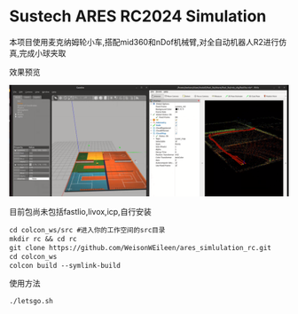 <h1>Sustech ARES RC2024 Simulation</h1>
<p>本项目使用麦克纳姆轮小车,搭配mid360和nDof机械臂,对全自动机器人R2进行仿真,完成小球夹取</p>
<p>效果预览</p>
<img src="https://github.com/WeisonWEileen/ares_simlulation_rc/raw/master/docs/preview.png" alt="picture" title="gazebo仿真与rviz显示">

<p>目前包尚未包括fastlio,livox,icp,自行安装</p>
<html>
 
    cd colcon_ws/src #进入你的工作空间的src目录
    mkdir rc && cd rc
    git clone https://github.com/WeisonWEileen/ares_simlulation_rc.git
    cd colcon_ws      
    colcon build --symlink-build

</html>
<p>使用方法</p>
<html>

    ./letsgo.sh
    
</html>